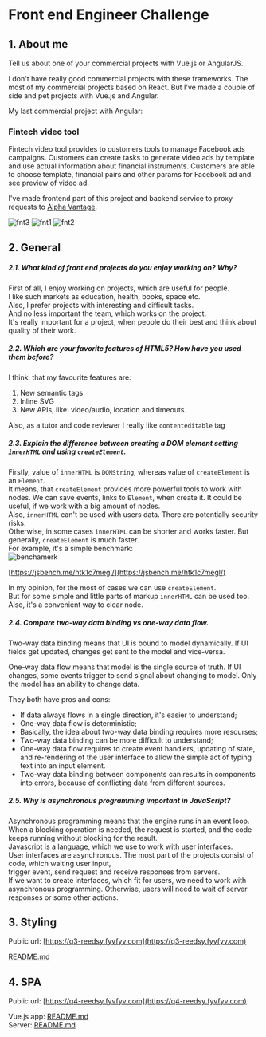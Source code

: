 # Front end Engineer Challenge

## 1. About me

Tell us about one of your commercial projects with Vue.js or AngularJS.

I don't have really good commercial projects with these frameworks. The most of my commercial projects based on React.
But I've made a couple of side and pet projects with Vue.js and Angular.

My last commercial project with Angular:

### Fintech video tool

Fintech video tool provides to customers tools to manage Facebook ads campaigns. 
Customers can create tasks to generate video ads by template and use actual information about financial instruments. 
Customers are able to choose template, financial pairs and other params for Facebook ad and see preview of video ad.

I've made frontend part of this project and backend service to proxy requests to [Alpha Vantage](https://www.alphavantage.co/). 

![fnt3](./images/fintech-tool-3.png)
![fnt1](./images/fintech-tool.png)
![fnt2](./images/fintech-tool-2.png)

## 2. General

##### 2.1. What kind of front end projects do you enjoy working on? Why?

First of all, I enjoy working on projects, which are useful for people.   
I like such markets as education, health, books, space etc.  
Also, I prefer projects with interesting and difficult tasks.  
And no less important the team, which works on the project.  
It's really important for a project, when people do their best and think about quality of their work.

##### 2.2. Which are your favorite features of HTML5? How have you used them before?

I think, that my favourite features are:
1. New semantic tags
2. Inline SVG
3. New APIs, like: video/audio, location and timeouts.

Also, as a tutor and code reviewer I really like `contenteditable` tag

##### 2.3. Explain the difference between creating a DOM element setting `innerHTML` and using `createElement`.

Firstly, value of `innerHTML` is `DOMString`, whereas value of `createElement` is an `Element`.   
It means, that `createElement` provides more powerful tools to work with nodes. 
We can save events, links to `Element`, when create it. It could be useful, 
if we work with a big amount of nodes.    
Also, `innerHTML` can't be used with users data. There are potentially security risks.  
Otherwise, in some cases `innerHTML` can be shorter and works faster. But generally, `createElement` is much faster.  
For example, it's a simple benchmark:  
![benchamerk](./images/benchmark.png)
  
[https://jsbench.me/htk1c7megl/](https://jsbench.me/htk1c7megl/)  
  
In my opinion, for the most of cases we can use `createElement`.   
But for some simple and little parts of markup `innerHTML` can be used too.  
Also, it's a convenient way to clear node. 

##### 2.4. Compare two-way data binding vs one-way data flow.

Two-way data binding means that UI is bound to model dynamically. If UI fields get updated, changes get sent to the model and vice-versa.

One-way data flow means that model is the single source of truth. If UI changes, some events trigger to send signal about changing to model.
Only the model has an ability to change data.

They both have pros and cons:
- If data always flows in a single direction, it's easier to understand;
- One-way data flow is deterministic;
- Basically, the idea about two-way data binding requires more resourses;
- Two-way data binding can be more difficult to understand;
- One-way data flow requires to create event handlers, updating of state, and re-rendering of the user interface to 
allow the simple act of typing text into an input element.
- Two-way data binding between components can results in components into errors, because of conflicting data from different
sources.

##### 2.5. Why is asynchronous programming important in JavaScript?

Asynchronous programming means that the engine runs in an event loop.  
When a blocking operation is needed, the request is started, and the code keeps running without blocking for the result.  
Javascript is a language, which we use to work with user interfaces.  
User interfaces are asynchronous. The most part of the projects consist of code, which waiting user input,   
trigger event, send request and receive responses from servers.  
If we want to create interfaces, which fit for users, we need to work with asynchronous programming. Otherwise, users will
need to wait of server responses or some other actions.

## 3. Styling

Public url: [https://q3-reedsy.fyvfyv.com](https://q3-reedsy.fyvfyv.com)

[README.md](https://github.com/fyvfyv/challenges/tree/master/q3/README.md)

## 4. SPA

Public url: [https://q4-reedsy.fyvfyv.com](https://q4-reedsy.fyvfyv.com)

Vue.js app: [README.md](https://github.com/fyvfyv/challenges/tree/master/q4/front/README.md)  
Server: [README.md](https://github.com/fyvfyv/challenges/tree/master/q4/server/README.md)
